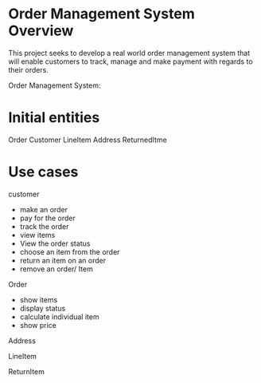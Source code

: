 # Order Management System Overview
 
This project seeks to develop a real world order management system that will enable customers to track, manage and make payment with regards to their orders.

Order Management System:

# Initial entities 

Order 
Customer 
LineItem 
Address 
ReturnedItme

# Use cases 

customer
- make an order
- pay for the order
- track the order
- view items 
- View the order status
- choose an item from the order 
- return an item on an order
- remove an order/ Item 

Order 
- show items
- display status
- calculate individual item
- show price 

Address


LineItem


ReturnItem







